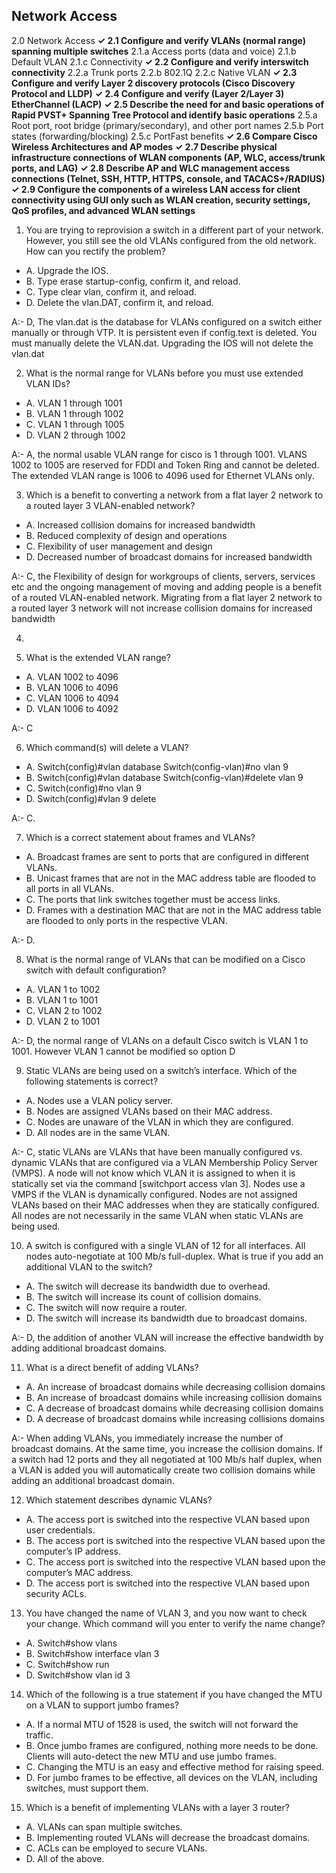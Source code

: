## Network Access

2.0 Network Access
**✓ 2.1 Configure and verify VLANs (normal range) spanning multiple switches**
    2.1.a Access ports (data and voice) 2.1.b Default VLAN
    2.1.c Connectivity
**✓ 2.2 Configure and verify interswitch connectivity**
    2.2.a Trunk ports
    2.2.b 802.1Q
    2.2.c Native VLAN
**✓ 2.3 Configure and verify Layer 2 discovery protocols (Cisco Discovery Protocol and LLDP)**
**✓ 2.4 Configure and verify (Layer 2/Layer 3) EtherChannel (LACP)**
**✓ 2.5 Describe the need for and basic operations of Rapid PVST+ Spanning Tree Protocol and identify basic operations**
    2.5.a Root port, root bridge (primary/secondary), and other port names
    2.5.b Port states (forwarding/blocking)
    2.5.c PortFast benefits
**✓ 2.6 Compare Cisco Wireless Architectures and AP modes**
**✓ 2.7 Describe physical infrastructure connections of WLAN components (AP, WLC, access/trunk ports, and LAG)**
**✓ 2.8 Describe AP and WLC management access connections (Telnet, SSH, HTTP, HTTPS, console, and TACACS+/RADIUS)**
**✓ 2.9 Configure the components of a wireless LAN access for client connectivity using GUI only such as WLAN creation, security settings, QoS profiles, and advanced WLAN settings**



1. You are trying to reprovision a switch in a different part of your network. However, you still see the old VLANs configured from the old network. How can you rectify the problem?
- A. Upgrade the IOS.
- B. Type erase startup-config, confirm it, and reload. 
- C. Type clear vlan, confirm it, and reload.
- D. Delete the vlan.DAT, confirm it, and reload.

A:- D, The vlan.dat is the database for VLANs configured on a switch either manually or through VTP. It is persistent even if config.text is deleted. You must manually delete the VLAN.dat. Upgrading the IOS will not delete the vlan.dat

2. What is the normal range for VLANs before you must use extended VLAN IDs?
- A. VLAN 1 through 1001 
- B. VLAN 1 through 1002 
- C. VLAN 1 through 1005 
- D. VLAN 2 through 1002

A:- A, the normal usable VLAN range for cisco is 1 through 1001. VLANS 1002 to 1005 are reserved for FDDI and Token Ring and cannot be deleted. The extended VLAN range is 1006 to 4096 used for Ethernet VLANs only.


3. Which is a benefit to converting a network from a flat layer 2 network to a routed layer 3 VLAN-enabled network?
- A. Increased collision domains for increased bandwidth
- B. Reduced complexity of design and operations
- C. Flexibility of user management and design
- D. Decreased number of broadcast domains for increased bandwidth

A:- C, the Flexibility of design for workgroups of clients, servers, services etc and the ongoing management of moving and adding people is a benefit of a routed VLAN-enabled network. Migrating from a flat layer 2 network to a routed layer 3 network will not increase collision domains for increased bandwidth

4.

5. What is the extended VLAN range?
- A. VLAN 1002 to 4096
- B. VLAN 1006 to 4096 
- C. VLAN 1006 to 4094 
- D. VLAN 1006 to 4092

A:- C

6. Which command(s) will delete a VLAN? 
- A. Switch(config)#vlan database
     Switch(config-vlan)#no vlan 9 
- B. Switch(config)#vlan database
     Switch(config-vlan)#delete vlan 9
- C. Switch(config)#no vlan 9
- D. Switch(config)#vlan 9 delete

A:- C.


7. Which is a correct statement about frames and VLANs?
- A. Broadcast frames are sent to ports that are configured in different VLANs.
- B. Unicast frames that are not in the MAC address table are flooded to all ports in all VLANs.
- C. The ports that link switches together must be access links.
- D. Frames with a destination MAC that are not in the MAC address table are flooded to only ports in the respective VLAN.

A:- D.


8. What is the normal range of VLANs that can be modified on a Cisco switch with default configuration?
- A. VLAN 1 to 1002 
- B. VLAN 1 to 1001 
- C. VLAN 2 to 1002 
- D. VLAN 2 to 1001

A:- D, the normal range of VLANs on a default Cisco switch is VLAN 1 to 1001. However VLAN 1 cannot be modified so option D 


9. Static VLANs are being used on a switch’s interface. Which of the following statements is correct?
- A. Nodes use a VLAN policy server.
- B. Nodes are assigned VLANs based on their MAC address.
- C. Nodes are unaware of the VLAN in which they are configured. 
- D. All nodes are in the same VLAN.

A:- C, static VLANs are VLANs that have been manually configured vs. dynamic VLANs that are configured via a VLAN Membership Policy Server (VMPS). A node will not know which VLAN it is assigned to when it is statically set via the command [switchport access vlan 3].
Nodes use a VMPS if the VLAN is dynamically configured. Nodes are not assigned VLANs based on their MAC addresses when they are statically configured. All nodes are not necessarily in the same VLAN when static VLANs are being used.

10. A switch is configured with a single VLAN of 12 for all interfaces. All nodes auto-negotiate at 100 Mb/s full-duplex. What is true if you add an additional VLAN to the switch?
- A. The switch will decrease its bandwidth due to overhead.
- B. The switch will increase its count of collision domains.
- C. The switch will now require a router.
- D. The switch will increase its bandwidth due to broadcast domains.

A:- D, the addition of another VLAN will increase the effective bandwidth by adding additional broadcast domains. 

11. What is a direct benefit of adding VLANs?
- A. An increase of broadcast domains while decreasing collision domains
- B. An increase of broadcast domains while increasing collision domains
- C. A decrease of broadcast domains while decreasing collision domains
- D. A decrease of broadcast domains while increasing collisions domains

A:- When adding VLANs, you immediately increase the number of broadcast domains. At the same time, you increase the collision domains. If a switch had 12 ports and they all negotiated at 100 Mb/s half duplex, when a VLAN is added you will automatically create two collision domains while adding an additional broadcast domain.

12. Which statement describes dynamic VLANs?
- A. The access port is switched into the respective VLAN based upon user credentials.
- B. The access port is switched into the respective VLAN based upon the computer’s IP address.
- C. The access port is switched into the respective VLAN based upon the computer’s MAC address.
- D. The access port is switched into the respective VLAN based upon security ACLs.

13. You have changed the name of VLAN 3, and you now want to check your change. Which command will you enter to verify the name change?
- A. Switch#show vlans
- B. Switch#show interface vlan 3 
- C. Switch#show run
- D. Switch#show vlan id 3

14. Which of the following is a true statement if you have changed the MTU on a VLAN to support jumbo frames?
- A. If a normal MTU of 1528 is used, the switch will not forward the traffic.
- B. Once jumbo frames are configured, nothing more needs to be done. Clients will auto-detect the new MTU and use jumbo frames.
- C. Changing the MTU is an easy and effective method for raising speed.
- D. For jumbo frames to be effective, all devices on the VLAN, including switches, must support them.

15. Which is a benefit of implementing VLANs with a layer 3 router?
- A. VLANs can span multiple switches.
- B. Implementing routed VLANs will decrease the broadcast domains.
- C. ACLs can be employed to secure VLANs.
- D. All of the above.

